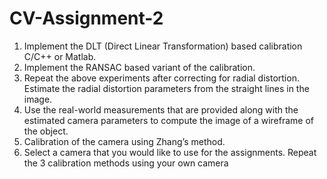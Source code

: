 # CV-Assignment-2 </br>

1. Implement	 the	 DLT (Direct	 Linear	Transformation)	 based	 calibration	C/C++	 or	 Matlab. </br>
2. Implement	 the	 RANSAC	 based	variant	 of	 the	 calibration. </br>	
3. Repeat	 the	 above	 experiments	 after	correcting	 for	 radial	 distortion.	Estimate	 the	 radial	 distortion	parameters	 from	 the	 straight	 lines	in	 the	 image. </br>
4. Use	 the	 real-world	 measurements	that	 are	 provided	 along	 with	 the	estimated	 camera	 parameters	 to	compute	 the	 image	 of	 a	 wireframe	of	 the	 object.	</br>
5. Calibration	of	the	camera	using	 Zhang’s	 method. </br>
6. Select	 a	 camera	 that	 you	 would	 like	to	use	for	the	assignments. Repeat	 the	 3	 calibration	 methods	using	 your	 own	 camera	</br>


